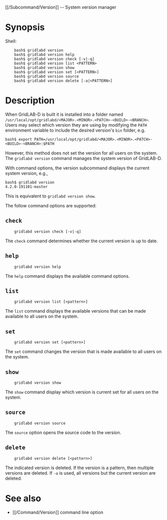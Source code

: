 [[/Subcommand/Version]] -- System version manager

# Synopsis

Shell:

~~~
	bash$ gridlabd version 
	bash$ gridlabd version help
	bash$ gridlabd version check [-v|-q]
	bash$ gridlabd version list <PATTERN>
	bash$ gridlabd version show
	bash$ gridlabd version set [<PATTERN>]
	bash$ gridlabd version source
	bash$ gridlabd version delete [-a|<PATTERN>]
~~~

# Description

When GridLAB-D is built it is installed into a folder named `/usr/local/opt/gridlabd/<MAJOR>.<MINOR>.<PATCH>-<BUILD>-<BRANCH>`.  Users may select which version they are using by modifying the `PATH` environment variable to include the desired version's `bin` folder, e.g.

~~~
bash$ export PATH=/usr/local/opt/gridlabd/<MAJOR>.<MINOR>.<PATCH>-<BUILD>-<BRANCH>:$PATH
~~~

However, this method does not set the version for all users on the system. The `gridlabd version` command manages the system version of GridLAB-D.  

With command options, the version subcommand displays the current system version, e.g.,

~~~
bash$ gridlabd version
4.2.0-191101-master
~~~

This is equivalent to `gridlabd version show`.

The follow command options are supported:

## `check`

~~~
	gridlabd version check [-v|-q]
~~~

The `check` command determines whether the current version is up to date.

## `help`

~~~
	gridlabd version help
~~~

The `help` command displays the available command options.

## `list`

~~~
	gridlabd version list [<pattern>]
~~~

The `list` command displays the available versions that can be made available to all users on the system.

## `set`

~~~
	gridlabd version set [<pattern>]
~~~

The `set` command changes the version that is made available to all users on the system.

## `show`

~~~
	gridlabd version show
~~~

The `show` command display which version is current set for all users on the system.

## `source`

~~~
	gridlabd version source
~~~

The `source` option opens the source code to the version.

## `delete`

~~~
	gridlabd version delete [<pattern>]
~~~

The indicated version is deleted. If the version is a pattern, then multiple versions are deleted.  If `-a` is used, all versions but the current version are deleted.

# See also

* [[/Command/Version]] command line option
